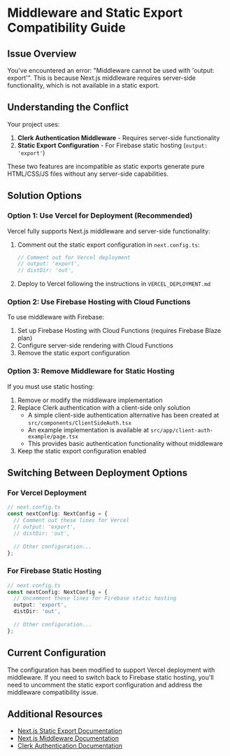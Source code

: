 # Middleware and Static Export Compatibility Guide

## Issue Overview

You've encountered an error: "Middleware cannot be used with 'output: export'". This is because Next.js middleware requires server-side functionality, which is not available in a static export.

## Understanding the Conflict

Your project uses:
1. **Clerk Authentication Middleware** - Requires server-side functionality
2. **Static Export Configuration** - For Firebase static hosting (`output: 'export'`)

These two features are incompatible as static exports generate pure HTML/CSS/JS files without any server-side capabilities.

## Solution Options

### Option 1: Use Vercel for Deployment (Recommended)

Vercel fully supports Next.js middleware and server-side functionality:

1. Comment out the static export configuration in `next.config.ts`:
   ```typescript
   // Comment out for Vercel deployment
   // output: 'export',
   // distDir: 'out',
   ```

2. Deploy to Vercel following the instructions in `VERCEL_DEPLOYMENT.md`

### Option 2: Use Firebase Hosting with Cloud Functions

To use middleware with Firebase:

1. Set up Firebase Hosting with Cloud Functions (requires Firebase Blaze plan)
2. Configure server-side rendering with Cloud Functions
3. Remove the static export configuration

### Option 3: Remove Middleware for Static Hosting

If you must use static hosting:

1. Remove or modify the middleware implementation
2. Replace Clerk authentication with a client-side only solution
    - A simple client-side authentication alternative has been created at `src/components/ClientSideAuth.tsx`
    - An example implementation is available at `src/app/client-auth-example/page.tsx`
    - This provides basic authentication functionality without middleware
3. Keep the static export configuration enabled

## Switching Between Deployment Options

### For Vercel Deployment

```typescript
// next.config.ts
const nextConfig: NextConfig = {
  // Comment out these lines for Vercel
  // output: 'export',
  // distDir: 'out',
  
  // Other configuration...
};
```

### For Firebase Static Hosting

```typescript
// next.config.ts
const nextConfig: NextConfig = {
  // Uncomment these lines for Firebase static hosting
  output: 'export',
  distDir: 'out',
  
  // Other configuration...
};
```

## Current Configuration

The configuration has been modified to support Vercel deployment with middleware. If you need to switch back to Firebase static hosting, you'll need to uncomment the static export configuration and address the middleware compatibility issue.

## Additional Resources

- [Next.js Static Export Documentation](https://nextjs.org/docs/advanced-features/static-html-export)
- [Next.js Middleware Documentation](https://nextjs.org/docs/middleware)
- [Clerk Authentication Documentation](https://clerk.com/docs)